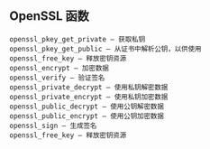 ## OpenSSL 函数 ##

	openssl_pkey_get_private — 获取私钥
	openssl_pkey_get_public — 从证书中解析公钥，以供使用
	openssl_free_key — 释放密钥资源
	openssl_encrypt — 加密数据
	openssl_verify — 验证签名
	openssl_private_decrypt — 使用私钥解密数据
	openssl_private_encrypt — 使用私钥加密数据
	openssl_public_decrypt — 使用公钥解密数据
	openssl_public_encrypt — 使用公钥加密数据
	openssl_sign — 生成签名
	openssl_free_key — 释放密钥资源
	 